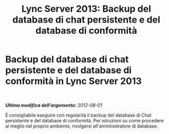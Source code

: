 ﻿---
title: 'Lync Server 2013: Backup del database di chat persistente e del database di conformità'
TOCTitle: Backup del database di chat persistente e del database di conformità
ms:assetid: 0950e1a9-5a53-4d4a-bf3a-e57ae1225b69
ms:mtpsurl: https://technet.microsoft.com/it-it/library/JJ215872(v=OCS.15)
ms:contentKeyID: 49299617
ms.date: 08/24/2015
mtps_version: v=OCS.15
ms.translationtype: HT
---

# Backup del database di chat persistente e del database di conformità in Lync Server 2013

 

_**Ultima modifica dell'argomento:** 2012-08-01_

È consigliabile eseguire con regolarità il backup del database di Chat persistente e del database di conformità. Per istruzioni su come procedere al meglio nel proprio ambiente, rivolgersi all'amministratore di database.

